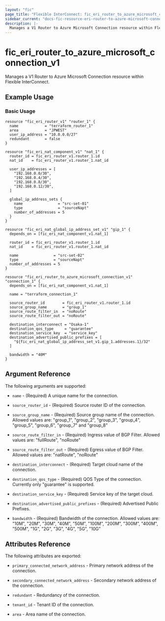 ```yaml
---
layout: "fic"
page_title: "Flexible InterConnect: fic_eri_router_to_azure_microsoft_connection_v1"
sidebar_current: "docs-fic-resource-eri-router-to-azure-microsoft-connection-v1"
description: |-
  Manages a V1 Router to Azure Microsoft Connection resource within Flexible InterConnect.
---
```


# fic\_eri\_router\_to\_azure\_microsoft\_connection\_v1

Manages a V1 Router to Azure Microsoft Connection resource within Flexible InterConnect.

## Example Usage

### Basic Usage

```hcl
resource "fic_eri_router_v1" "router_1" {
  name            = "terraform_router_1"
  area            = "JPWEST"
  user_ip_address = "10.0.0.0/27"
  redundant       = false
}

resource "fic_eri_nat_component_v1" "nat_1" {
  router_id = fic_eri_router_v1.router_1.id
  nat_id    = fic_eri_router_v1.router_1.nat_id

  user_ip_addresses = [
    "192.168.0.0/30",
    "192.168.0.4/30",
    "192.168.0.8/30",
    "192.168.0.12/30",
  ]

  global_ip_address_sets {
    name                = "src-set-01"
    type                = "sourceNapt"
    number_of_addresses = 5
  }
}

resource "fic_eri_nat_global_ip_address_set_v1" "gip_1" {
  depends_on = [fic_eri_nat_component_v1.nat_1]

  router_id = fic_eri_router_v1.router_1.id
  nat_id    = fic_eri_router_v1.router_1.nat_id

  name                = "src-set-02"
  type                = "sourceNapt"
  number_of_addresses = 5
}

resource "fic_eri_router_to_azure_microsoft_connection_v1" "connection_1" {
  depends_on = [fic_eri_nat_component_v1.nat_1]

  name = "terraform_connection_1"

  source_router_id        = fic_eri_router_v1.router_1.id
  source_group_name       = "group_1"
  source_route_filter_in  = "noRoute"
  source_route_filter_out = "noRoute"

  destination_interconnect = "Osaka-1"
  destination_qos_type     = "guarantee"
  destination_service_key  = "service_key"
  destination_advertised_public_prefixes = [
    "${fic_eri_nat_global_ip_address_set_v1.gip_1.addresses.1}/32"
  ]

  bandwidth = "40M"
}
```

## Argument Reference

The following arguments are supported:

* `name` - (Required) A unique name for the connection.

* `source_router_id` - (Required) Source router ID of the connection.

* `source_group_name` - (Required) Source group name of the connection.
  Allowed values are: "group_1", "group_2", "group_3", "group_4",
  "group_5", "group_6", "group_7" and "group_8"

* `source_route_filter_in` - (Required) Ingress value of BGP Filter. 
  Allowed values are: "fullRoute", "noRoute"

* `source_route_filter_out` - (Required) Egress value of BGP Filter. 
  Allowed values are: "natRoute", "noRoute"

* `destination_interconnect` - (Required) Target cloud name of the connection.

* `destination_qos_type` - (Required) QOS Type of the connection.
  Currently only "guarantee" is supported.

* `destination_service_key` - (Required) Service key of the target cloud.

* `destination_advertised_public_prefixes` - (Required) Advertised Public Prefixes.

* `bandwidth` - (Required) Bandwidth of the connection. Allowed values are:
  "10M", "20M", "30M", "40M", "50M",
  "100M", "200M", "300M", "400M", "500M",
  "1G", "2G", "3G", "4G", "5G",
  "10G"

## Attributes Reference

The following attributes are exported:

* `primary_connected_network_address` - Primary network address of the connection.

* `secondary_connected_network_address` - Secondary network address of the connection.

* `redundant` - Redundancy of the connection.

* `tenant_id` - Tenant ID of the connection.

* `area` - Area name of the connection.
